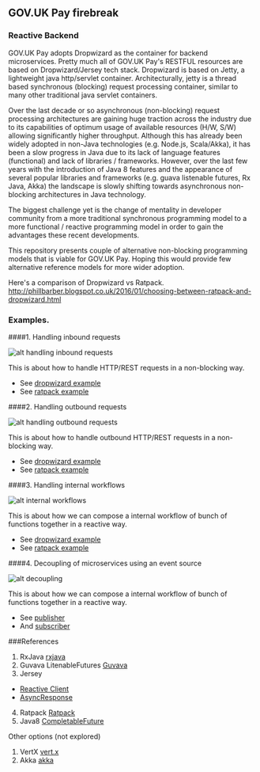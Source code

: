 ## GOV.UK Pay firebreak 

### Reactive Backend

GOV.UK Pay adopts Dropwizard as the container for backend microservices. Pretty much all of GOV.UK Pay's RESTFUL
resources are based on Dropwizard/Jersey tech stack.
Dropwizard is based on Jetty, a lightweight java http/servlet container. Architecturally, jetty is a thread based 
synchronous (blocking) request processing container, similar to many other traditional java servlet containers.

Over the last decade or so asynchronous (non-blocking) request processing architectures are gaining huge traction across the industry due to
its capabilities of optimum usage of available resources (H/W, S/W) allowing significantly higher throughput. Although this has already been widely 
adopted in non-Java technologies (e.g. Node.js, Scala/Akka), it has been a slow progress in Java due to its lack of language features (functional) 
and lack of libraries / frameworks. However, over the last few years with the introduction of Java 8 features and the appearance of 
several popular libraries and frameworks (e.g. guava listenable futures, Rx Java, Akka) the landscape is slowly shifting towards 
asynchronous non-blocking architectures in Java technology. 

The biggest challenge yet is the change of mentality in developer community from a more traditional synchronous programming model to a more functional / reactive 
programming model in order to gain the advantages these recent developments. 
 
This repository presents couple of alternative non-blocking programming models that is viable for GOV.UK Pay.
Hoping this would provide few alternative reference models for more wider adoption.     

Here's a comparison of Dropwizard vs Ratpack. 
http://phillbarber.blogspot.co.uk/2016/01/choosing-between-ratpack-and-dropwizard.html

### Examples.

####1. Handling inbound requests 

![alt handling inbound requests](img/inbound.png)

This is about how to handle HTTP/REST requests in a non-blocking way.  

  * See [dropwizard example](https://github.com/alphagov/pay-firebreak-react-backend/blob/master/dropwizard/src/main/java/firebreak/react/drop/resources/CardResource.java#L40)
  * See [ratpack example](https://github.com/alphagov/pay-firebreak-react-backend/blob/master/ratpack/src/main/java/firebreak/react/rat/CardResource.java#L43)


####2. Handling outbound requests 

![alt handling outbound requests](img/outbound.png)

This is about how to handle outbound HTTP/REST requests in a non-blocking way.  

  * See [dropwizard example](https://github.com/alphagov/pay-firebreak-react-backend/blob/master/dropwizard/src/main/java/firebreak/react/drop/resources/AuthorisationService.java#L42)
  * See [ratpack example](https://github.com/alphagov/pay-firebreak-react-backend/blob/master/ratpack/src/main/java/firebreak/react/rat/CardResource.java#L144)


####3. Handling internal workflows 

![alt internal workflows](img/internal-flow.png)

This is about how we can compose a internal workflow of bunch of functions together in a reactive way.  

  * See [dropwizard example](https://github.com/alphagov/pay-firebreak-react-backend/blob/master/dropwizard/src/main/java/firebreak/react/drop/resources/AuthorisationService.java#L26)
  * See [ratpack example](https://github.com/alphagov/pay-firebreak-react-backend/blob/master/ratpack/src/main/java/firebreak/react/rat/CardResource.java#L57)

####4. Decoupling of microservices using an event source  

![alt decoupling](img/decoupling.png)

This is about how we can compose a internal workflow of bunch of functions together in a reactive way.  

  * See [publisher](https://github.com/alphagov/pay-firebreak-react-backend/blob/master/dropwizard/src/main/java/firebreak/react/drop/resources/KafkaAuthorisationService.java#L40)
  * And [subscriber](https://github.com/alphagov/pay-firebreak-react-backend/blob/master/dropwizard/src/main/java/firebreak/react/drop/resources/GatewayHandlerResource.java#L33)  


###References

1. RxJava [rxjava](https://github.com/ReactiveX/RxJava)
2. Guvava LitenableFutures [Guvava](https://github.com/google/guava/wiki/ListenableFutureExplained)
3. Jersey 
 - [Reactive Client](https://jersey.java.net/documentation/latest/user-guide.html#rx-client)
 - [AsyncResponse](https://jersey.java.net/documentation/latest/user-guide.html#d0e10296)
4. Ratpack [Ratpack](https://ratpack.io/manual/current/)
5. Java8  [CompletableFuture](https://docs.oracle.com/javase/8/docs/api/java/util/concurrent/CompletableFuture.html)

Other options (not explored)

1. VertX [vert.x](http://vertx.io/)
2. Akka [akka](http://akka.io/)
